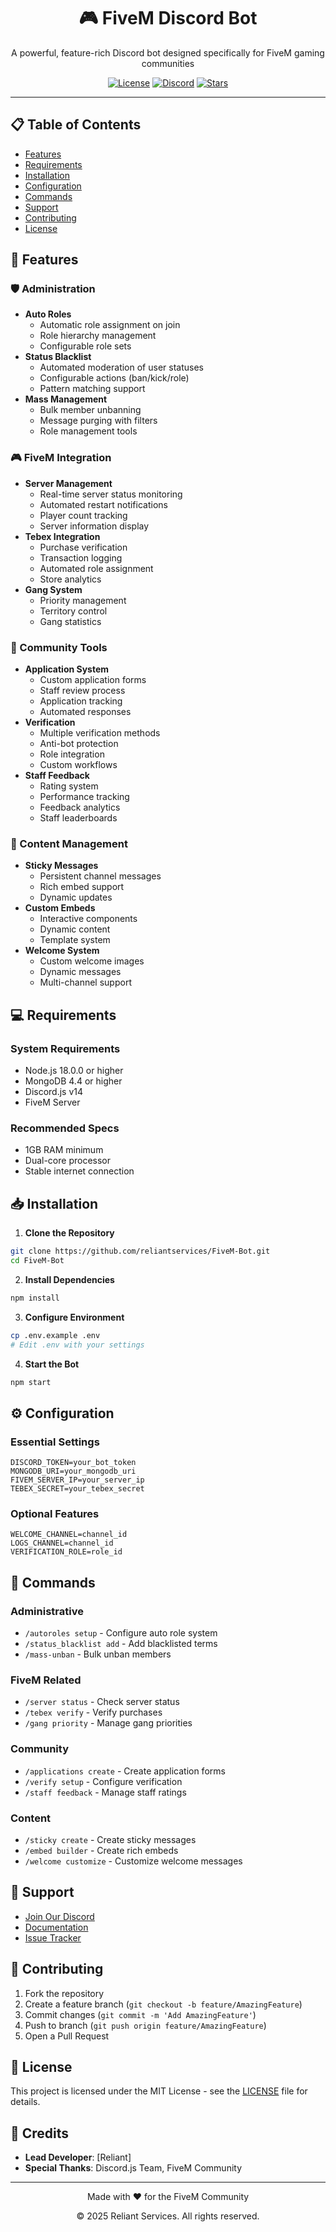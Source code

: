 <div align="center">
  <h1>🎮 FiveM Discord Bot</h1>
  <p>A powerful, feature-rich Discord bot designed specifically for FiveM gaming communities</p>
  
  [![License](https://img.shields.io/badge/license-MIT-blue.svg)](LICENSE)
  [![Discord](https://img.shields.io/discord/1305825677777309740?color=7289da&label=Discord&logo=discord&logoColor=white)](https://discord.gg/cords)
  [![Stars](https://img.shields.io/github/stars/reliantservices/FiveM-Bot?style=social)](https://github.com/reliantservices/FiveM-Bot/stargazers)
</div>

---

## 📋 Table of Contents
- [Features](#-features)
- [Requirements](#-requirements)
- [Installation](#-installation)
- [Configuration](#-configuration)
- [Commands](#-commands)
- [Support](#-support)
- [Contributing](#-contributing)
- [License](#-license)

## 🚀 Features

### 🛡️ Administration
- **Auto Roles**
  - Automatic role assignment on join
  - Role hierarchy management
  - Configurable role sets
- **Status Blacklist**
  - Automated moderation of user statuses
  - Configurable actions (ban/kick/role)
  - Pattern matching support
- **Mass Management**
  - Bulk member unbanning
  - Message purging with filters
  - Role management tools

### 🎮 FiveM Integration
- **Server Management**
  - Real-time server status monitoring
  - Automated restart notifications
  - Player count tracking
  - Server information display
- **Tebex Integration**
  - Purchase verification
  - Transaction logging
  - Automated role assignment
  - Store analytics
- **Gang System**
  - Priority management
  - Territory control
  - Gang statistics

### 🤝 Community Tools
- **Application System**
  - Custom application forms
  - Staff review process
  - Application tracking
  - Automated responses
- **Verification**
  - Multiple verification methods
  - Anti-bot protection
  - Role integration
  - Custom workflows
- **Staff Feedback**
  - Rating system
  - Performance tracking
  - Feedback analytics
  - Staff leaderboards

### 📢 Content Management
- **Sticky Messages**
  - Persistent channel messages
  - Rich embed support
  - Dynamic updates
- **Custom Embeds**
  - Interactive components
  - Dynamic content
  - Template system
- **Welcome System**
  - Custom welcome images
  - Dynamic messages
  - Multi-channel support

## 💻 Requirements

### System Requirements
- Node.js 18.0.0 or higher
- MongoDB 4.4 or higher
- Discord.js v14
- FiveM Server

### Recommended Specs
- 1GB RAM minimum
- Dual-core processor
- Stable internet connection

## 📥 Installation

1. **Clone the Repository**
```bash
git clone https://github.com/reliantservices/FiveM-Bot.git
cd FiveM-Bot
```

2. **Install Dependencies**
```bash
npm install
```

3. **Configure Environment**
```bash
cp .env.example .env
# Edit .env with your settings
```

4. **Start the Bot**
```bash
npm start
```

## ⚙️ Configuration

### Essential Settings
```env
DISCORD_TOKEN=your_bot_token
MONGODB_URI=your_mongodb_uri
FIVEM_SERVER_IP=your_server_ip
TEBEX_SECRET=your_tebex_secret
```

### Optional Features
```env
WELCOME_CHANNEL=channel_id
LOGS_CHANNEL=channel_id
VERIFICATION_ROLE=role_id
```

## 🎯 Commands

### Administrative
- `/autoroles setup` - Configure auto role system
- `/status_blacklist add` - Add blacklisted terms
- `/mass-unban` - Bulk unban members

### FiveM Related
- `/server status` - Check server status
- `/tebex verify` - Verify purchases
- `/gang priority` - Manage gang priorities

### Community
- `/applications create` - Create application forms
- `/verify setup` - Configure verification
- `/staff feedback` - Manage staff ratings

### Content
- `/sticky create` - Create sticky messages
- `/embed builder` - Create rich embeds
- `/welcome customize` - Customize welcome messages

## 🤝 Support

- [Join Our Discord](https://discord.gg/reliantt)
- [Documentation](https://your-docs-url.com)
- [Issue Tracker](https://github.com/reliantservices/FiveM-Bot/issues)

## 👥 Contributing

1. Fork the repository
2. Create a feature branch (`git checkout -b feature/AmazingFeature`)
3. Commit changes (`git commit -m 'Add AmazingFeature'`)
4. Push to branch (`git push origin feature/AmazingFeature`)
5. Open a Pull Request

## 📄 License

This project is licensed under the MIT License - see the [LICENSE](LICENSE) file for details.

## 🌟 Credits

- **Lead Developer**: [Reliant]
- **Special Thanks**: Discord.js Team, FiveM Community

---

<div align="center">
  <p>Made with ❤️ for the FiveM Community</p>
  <p>© 2025 Reliant Services. All rights reserved.</p>
</div>
